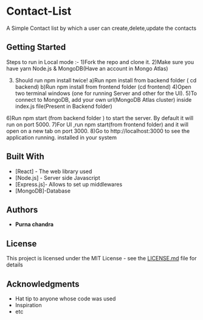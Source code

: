 # Contact-List

A Simple Contact list by which a user can create,delete,update the contacts

## Getting Started

Steps to run in Local mode :-
1)Fork the repo and clone it.
2)Make sure you have yarn Node.js & MongoDB(Have an account in Mongo Atlas)

3. Should run npm install twice!
   a)Run npm install from backend folder ( cd backend)
   b)Run npm install from frontend folder (cd frontend)
   4)Open two terminal windows (one for running Server and other for the UI).
   5)To connect to MongoDB, add your own url(MongoDB Atlas cluster) inside index.js file(Present in Backend folder)

6)Run npm start (from backend folder ) to start the server. By default it will run on port 5000.
7)For UI ,run npm start(from frontend folder) and it will open on a new tab on port 3000.
8)Go to http://localhost:3000 to see the application running.
installed in your system

## Built With

- [React] - The web library used
- [Node.js] - Server side Javascript
- [Express.js]- Allows to set up middlewares
- [MongoDB]-Database

## Authors

- **Purna chandra**

## License

This project is licensed under the MIT License - see the [LICENSE.md](LICENSE.md) file for details

## Acknowledgments

- Hat tip to anyone whose code was used
- Inspiration
- etc
